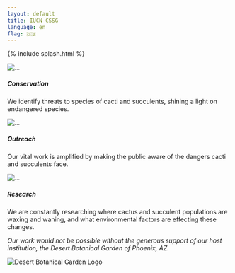```yaml
---
layout: default
title: IUCN CSSG
language: en
flag: 🇬🇧
---
```

{% include splash.html %}
<div class='container'>
  <div class='row mt-5 mb-5'>
    <div class="card-group mx-1">
      <div class="card shadow">
        <img src="{{ site.baseurl }}/assets/images/card1.png" class="card-img-top" alt="...">
        <div class="card-body">
          <h5 class="card-title">Conservation</h5>
          <p class="card-text">We identify threats to species of cacti and succulents, shining a light on endangered species.</p>
        </div>
      </div>
      <div class="card shadow mx-1">
        <img src="{{ site.baseurl }}/assets/images/card2.png" class="card-img-top" alt="...">
        <div class="card-body">
          <h5 class="card-title">Outreach</h5>
          <p class="card-text">Our vital work is amplified by making the public aware of the dangers cacti and succulents face.</p>
        </div>
      </div>
      <div class="card shadow mx-1">
        <img src="{{ site.baseurl }}/assets/images/card3.png" class="card-img-top" alt="...">
        <div class="card-body">
          <h5 class="card-title">Research</h5>
          <p class="card-text">We are constantly researching where cactus and succulent populations are waxing and waning, and what environmental factors are effecting these changes.</p>
        </div>
      </div>
    </div>
  </div>
</div>
<div class='bg-gradient-success'>
<div class='container'>
  <div class='row mt-5 align-items-center'>
    <div class='col-md-8'>
      <p class='h3 font-weight-lighter my-4'>
        <em>
          Our work would not be possible without the generous support of our host institution, the Desert Botanical Garden of Phoenix, AZ.
        </em>
      </p>
    </div>
    <div class='col-md-4 py-4' id='dbg_logo'>
      <img src='{{ site.baseurl }}/images/dbg_logo.jpg' class='rounded-circle img-fluid shadow' alt='Desert Botanical Garden Logo'>
    </div>
  </div>
</div>
</div>
